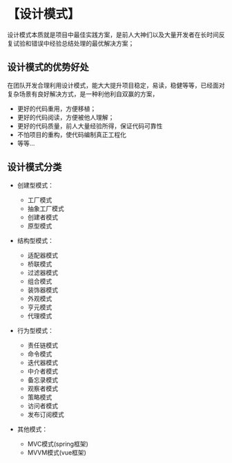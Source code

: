 # 【设计模式】
设计模式本质就是项目中最佳实践方案，是前人大神们以及大量开发者在长时间反复试验和错误中经验总结处理的最优解决方案；

## 设计模式的优势好处
在团队开发合理利用设计模式，能大大提升项目稳定，易读，稳健等等，已经面对复杂场景有良好解决方式，是一种利他利自双赢的方案，
* 更好的代码重用，方便移植；
* 更好的代码阅读，方便被他人理解；
* 更好的代码质量，前人大量经验所得，保证代码可靠性
* 不怕项目的重构，使代码编制真正工程化
* 等等...


## 设计模式分类
* 创建型模式：
    * 工厂模式
    * 抽象工厂模式
    * 创建者模式
    * 原型模式

* 结构型模式：
    * 适配器模式
    * 桥联模式
    * 过滤器模式
    * 组合模式
    * 装饰器模式
    * 外观模式
    * 亨元模式
    * 代理模式

* 行为型模式：
    * 责任链模式
    * 命令模式
    * 迭代器模式
    * 中介者模式
    * 备忘录模式
    * 观察者模式
    * 策略模式
    * 访问者模式
    * 发布订阅模式

* 其他模式：
    * MVC模式(spring框架)
    * MVVM模式(vue框架)


